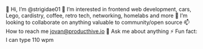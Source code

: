 👋 Hi, I’m @strigidae01
👀 I’m interested in frontend web development, cars, Lego, cardistry, coffee, retro tech, networking, homelabs and more
💞️ I’m looking to collaborate on anything valuable to community/open source
📫 How to reach me jovan@producthive.io
💬 Ask me about anything
⚡ Fun fact: I can type 110 wpm

